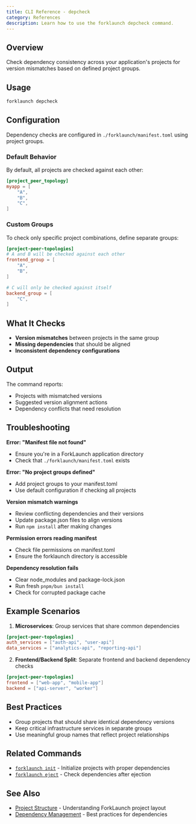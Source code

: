 ```yaml
---
title: CLI Reference - depcheck
category: References
description: Learn how to use the forklaunch depcheck command.
---
```


## Overview

Check dependency consistency across your application's projects for version mismatches based on defined project groups.

## Usage

```bash
forklaunch depcheck
```

## Configuration

Dependency checks are configured in `./forklaunch/manifest.toml` using project groups.

### Default Behavior

By default, all projects are checked against each other:

```toml
[project_peer_topology]
myapp = [
    "A",
    "B",
    "C",
]
```

### Custom Groups

To check only specific project combinations, define separate groups:

```toml
[project-peer-topologies]
# A and B will be checked against each other
frontend_group = [
    "A",
    "B",
]

# C will only be checked against itself
backend_group = [
    "C",
]
```

## What It Checks

- **Version mismatches** between projects in the same group
- **Missing dependencies** that should be aligned
- **Inconsistent dependency configurations**

## Output

The command reports:
- Projects with mismatched versions
- Suggested version alignment actions
- Dependency conflicts that need resolution

## Troubleshooting

**Error: "Manifest file not found"**
- Ensure you're in a ForkLaunch application directory
- Check that `./forklaunch/manifest.toml` exists

**Error: "No project groups defined"**
- Add project groups to your manifest.toml
- Use default configuration if checking all projects

**Version mismatch warnings**
- Review conflicting dependencies and their versions
- Update package.json files to align versions
- Run `npm install` after making changes

**Permission errors reading manifest**
- Check file permissions on manifest.toml
- Ensure the forklaunch directory is accessible

**Dependency resolution fails**
- Clear node_modules and package-lock.json
- Run fresh `pnpm/bun install`
- Check for corrupted package cache

## Example Scenarios

1. **Microservices**: Group services that share common dependencies
```toml
[project-peer-topologies]
auth_services = ["auth-api", "user-api"]
data_services = ["analytics-api", "reporting-api"]
```

2. **Frontend/Backend Split**: Separate frontend and backend dependency checks
```toml
[project-peer-topologies]
frontend = ["web-app", "mobile-app"]
backend = ["api-server", "worker"]
```

## Best Practices

- Group projects that should share identical dependency versions
- Keep critical infrastructure services in separate groups
- Use meaningful group names that reflect project relationships

## Related Commands

- [`forklaunch init`](./init.md) - Initialize projects with proper dependencies
- [`forklaunch eject`](./eject.md) - Check dependencies after ejection

## See Also

- [Project Structure](../framework.md) - Understanding ForkLaunch project layout
- [Dependency Management](../best-practices.md) - Best practices for dependencies
